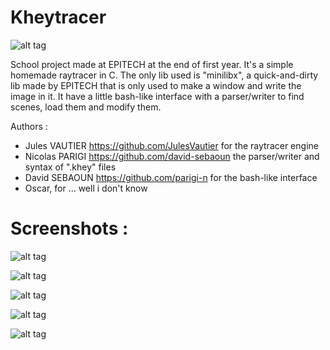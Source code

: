 # Kheytracer

![alt tag](http://i.imgur.com/4YA1wzh.png)

School project made at EPITECH at the end of first year.
It's a simple homemade raytracer in C. The only lib used is "minilibx", a quick-and-dirty lib made by EPITECH that is only used to make a window and write the image in it.
It have a little bash-like interface with a parser/writer to find scenes, load them and modify them.

Authors :

- Jules VAUTIER https://github.com/JulesVautier for the raytracer engine
- Nicolas PARIGI https://github.com/david-sebaoun the parser/writer and syntax of ".khey" files
- David SEBAOUN https://github.com/parigi-n for the bash-like interface
- Oscar, for ... well i don't know

# Screenshots :

![alt tag](http://i.imgur.com/1u0gwn3.png)

![alt tag](http://i.imgur.com/bX1UnDr.png)

![alt tag](http://i.imgur.com/IbayyIz.png)

![alt tag](http://i.imgur.com/nEo0huo.png)

![alt tag](http://i.imgur.com/hmBCEZ3.png)
